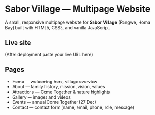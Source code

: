 # Sabor Village — Multipage Website

A small, responsive multipage website for **Sabor Village** (Rangwe, Homa Bay) built with HTML5, CSS3, and vanilla JavaScript.

## Live site
(After deployment paste your live URL here)

## Pages
- Home — welcoming hero, village overview
- About — family history, mission, vision, values
- Attractions — Come Together & nature highlights
- Gallery — images and videos
- Events — annual Come Together (27 Dec)
- Contact — contact form (name, email, phone, role, message)